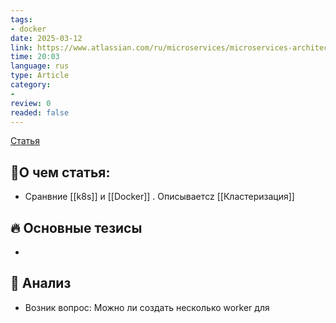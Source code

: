 ```yaml
---
tags: 
- docker
date: 2025-03-12
link: https://www.atlassian.com/ru/microservices/microservices-architecture/kubernetes-vs-docker
time: 20:03
language: rus
type: Article
category: 
- 
review: 0
readed: false
---
```

[Статья](https://www.atlassian.com/ru/microservices/microservices-architecture/kubernetes-vs-docker)

## 📝О чем статья:   
- Сранвние [[k8s]] и [[Docker]] . Описываетcz [[Кластеризация]]


## 🔥 Основные тезисы  
-  


## 🔎 Анализ  
-  Возник вопрос: Можно ли создать несколько worker для 



